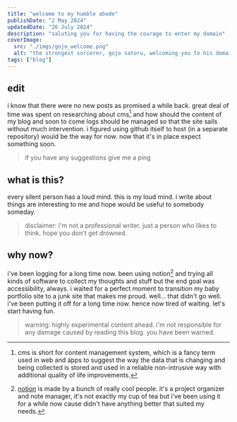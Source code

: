 ```yaml
---
title: "welcome to my humble abode"
publishDate: "2 May 2024"
updatedDate: "26 July 2024"
description: "saluting you for having the courage to enter my domain"
coverImage:
  src: "./imgs/gojo_welcome.png"
  alt: "the strongest sorcerer, gojo satoru, welcoming you to his domain"
tags: ["blog"]
---
```


## edit

i know that there were no new posts as promised a while back.
great deal of time was spent on researching about cms[^2] and how should the content of my blog and soon to come logs should be managed so that the site sails without much intervention. i figured using github itself to host (in a separate repository) would be the way for now. now that it's in place expect something soon.

> if you have any suggestions give me a ping

## what is this?

every silent person has a loud mind. this is my loud mind. i write about things are interesting to me and hope would be useful to somebody someday.

> disclaimer: i'm not a professional writer. just a person who likes to think. hope you don't get drowned.

## why now?

i've been logging for a long time now. been using notion[^1] and trying all kinds of software to collect my thoughts and stuff but the end goal was accessibility, always. i waited for a perfect moment to transition my baby portfolio site to a junk site that makes me proud. well... that didn't go well. i've been putting it off for a long time now. hence now tired of waiting. let's start having fun.

> warning: highly experimental content ahead. i'm not responsible for any damage caused by reading this blog. you have been warned.

[^1]: [notion](https://www.notion.so/) is made by a bunch of really cool people. it's a project organizer and note manager, it's not exactly my cup of tea but i've been using it for a while now cause didn't have anything better that suited my needs.

[^2]: cms is short for content management system, which is a fancy term used in web and apps to suggest the way the data that is changing and being collected is stored and used in a reliable non-intrusive way with additional quality of life improvements.
